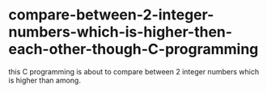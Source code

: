 # compare-between-2-integer-numbers-which-is-higher-then-each-other-though-C-programming
this C programming is about to compare between 2 integer numbers which is higher than among.
